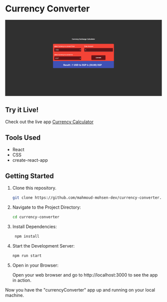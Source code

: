 # Currency Converter

<img src='./public/currencyConverter.png'></img>

## Try it Live!

Check out the live app [Currency Calculator](https://currency-calculator-demo.vercel.app/)

## Tools Used

-   React
-   CSS
-   create-react-app

## Getting Started

1. Clone this repository.

    ```bash
    git clone https://github.com/mahmoud-mohsen-dev/currency-converter.git
    ```

2. Navigate to the Project Directory:
    ```bash
    cd currency-converter
    ```
3. Install Dependencies:

    ```bash
     npm install
    ```

4. Start the Development Server:

    ```bash
    npm run start
    ```

5. Open in your Browser:

    Open your web browser and go to http://localhost:3000 to see the app in action.

Now you have the "currencyConverter" app up and running on your local machine.
